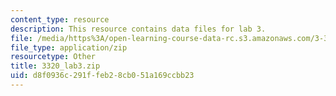 ```yaml
---
content_type: resource
description: This resource contains data files for lab 3.
file: /media/https%3A/open-learning-course-data-rc.s3.amazonaws.com/3-320-atomistic-computer-modeling-of-materials-sma-5107-spring-2005/d8f0936c291ffeb28cb051a169ccbb23_3320_lab3.zip
file_type: application/zip
resourcetype: Other
title: 3320_lab3.zip
uid: d8f0936c-291f-feb2-8cb0-51a169ccbb23
---
```

